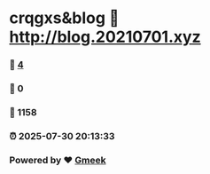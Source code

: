 # crqgxs&blog :link: http://blog.20210701.xyz 
### :page_facing_up: [4](http://blog.20210701.xyz/tag.html) 
### :speech_balloon: 0 
### :hibiscus: 1158 
### :alarm_clock: 2025-07-30 20:13:33 
### Powered by :heart: [Gmeek](https://github.com/Meekdai/Gmeek)
